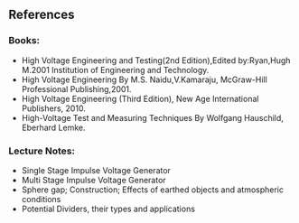 ## References 

### Books:
- High Voltage Engineering and Testing(2nd Edition),Edited by:Ryan,Hugh M.2001 Institution of Engineering and Technology.
- High Voltage Engineering By M.S. Naidu,V.Kamaraju, McGraw-Hill Professional Publishing,2001.
- High Voltage Engineering (Third Edition), New Age International Publishers, 2010.
- High-Voltage Test and Measuring Techniques By Wolfgang Hauschild, Eberhard Lemke.

### Lecture Notes:
- Single Stage Impulse Voltage Generator
- Multi Stage Impulse Voltage Generator
- Sphere gap; Construction; Effects of earthed objects and atmospheric conditions
- Potential Dividers, their types and applications